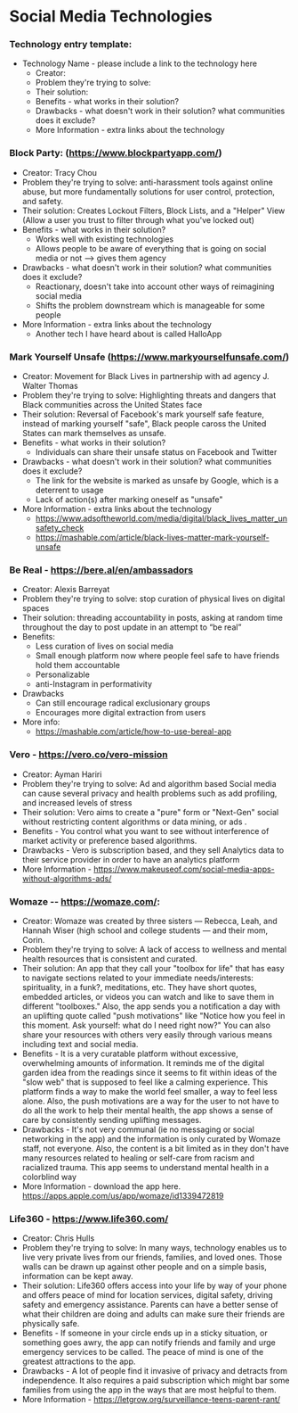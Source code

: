 # Social Media Technologies


### Technology entry template:
- Technology Name - please include a link to the technology here
  - Creator:
  - Problem they're trying to solve:
  - Their solution:
  - Benefits - what works in their solution?
  - Drawbacks - what doesn't work in their solution? what communities does it exclude? 
  - More Information - extra links about the technology

### Block Party: (https://www.blockpartyapp.com/)
  - Creator: Tracy Chou
  - Problem they're trying to solve: anti-harassment tools against online abuse, but more fundamentally solutions for user control, protection, and safety.
  - Their solution: Creates Lockout Filters, Block Lists, and a "Helper" View (Allow a user you trust to filter through what you've locked out)
  - Benefits - what works in their solution?
     - Works well with existing technologies
     - Allows people to be aware of everything that is going on social media or not --> gives them agency
  - Drawbacks - what doesn't work in their solution? what communities does it exclude? 
     - Reactionary, doesn't take into account other ways of reimagining social media
     - Shifts the problem downstream which is manageable for some people
  - More Information - extra links about the technology
      - Another tech I have heard about is called HalloApp

### Mark Yourself Unsafe (https://www.markyourselfunsafe.com/)
  - Creator: Movement for Black Lives in partnership with ad agency J. Walter Thomas
  - Problem they're trying to solve: Highlighting threats and dangers that Black communities across the United States face
  - Their solution: Reversal of Facebook's mark yourself safe feature, instead of marking yourself "safe", Black people caross the United States can mark themselves as unsafe.
  - Benefits - what works in their solution?
    - Individuals can share their unsafe status on Facebook and Twitter  
  - Drawbacks - what doesn't work in their solution? what communities does it exclude? 
    - The link for the website is marked as unsafe by Google, which is a deterrent to usage
    - Lack of action(s) after marking oneself as "unsafe" 
  - More Information - extra links about the technology
    - https://www.adsoftheworld.com/media/digital/black_lives_matter_unsafety_check
    - https://mashable.com/article/black-lives-matter-mark-yourself-unsafe  

### Be Real - https://bere.al/en/ambassadors
  - Creator: Alexis Barreyat
  - Problem they're trying to solve: stop curation of physical lives on digital spaces
  - Their solution: threading accountability in posts, asking at random time throughout the day to post update in an attempt to “be real”
  - Benefits: 
    - Less curation of lives on social media
    - Small enough platform now where people feel safe to have friends hold them accountable
    - Personalizable
    - anti-Instagram in performativity
  - Drawbacks
    - Can still encourage radical exclusionary groups
    - Encourages more digital extraction from users
  - More info:
    - https://mashable.com/article/how-to-use-bereal-app


### Vero  - https://vero.co/vero-mission
  - Creator: Ayman Hariri
  - Problem they're trying to solve: Ad and algorithm based Social media can cause several privacy and health problems such as add profiling, and increased levels of stress 
  - Their solution: Vero aims to create a "pure" form  or "Next-Gen" social without restricting content algorithms or data mining, or ads . 
  - Benefits - You control what you want to see without interference of market activity or preference based algorithms. 
  - Drawbacks - Vero is subscription based, and they sell Analytics data to their service provider in order to have an analytics platform
  - More Information - https://www.makeuseof.com/social-media-apps-without-algorithms-ads/

### Womaze -- https://womaze.com/:
  - Creator: Womaze was created by three sisters — Rebecca, Leah, and Hannah Wiser (high school and college students — and their mom, Corin.
  - Problem they're trying to solve: A lack of access to wellness and mental health resources that is consistent and curated. 
  - Their solution: An app that they call your "toolbox for life" that has easy to navigate sections related to your immediate needs/interests: spirituality, in a funk?, meditations, etc. They have short quotes, embedded articles, or videos you can watch and like to save them in different "toolboxes." Also, the app sends you a notification a day with an uplifting quote called "push motivations" like "Notice how you feel in this moment. Ask yourself: what do I need right now?" You can also share your resources with others very easily through various means including text and social media.
  - Benefits - It is a very curatable platform without excessive, overwhelming amounts of information. It reminds me of the digital garden idea from the readings since it seems to fit within ideas of the "slow web" that is supposed to feel like a calming experience. This platform finds a way to make the world feel smaller, a way to feel less alone. Also, the push motivations are a way for the user to not have to do all the work to help their mental health, the app shows a sense of care by consistently sending uplifting messages.
  - Drawbacks - It's not very communal (ie no messaging or social networking in the app) and the information is only curated by Womaze staff, not everyone. Also, the content is a bit limited as in they don't have many resources related to healing or self-care from racism and racialized trauma. This app seems to understand mental health in a colorblind way
  - More Information - download the app here. https://apps.apple.com/us/app/womaze/id1339472819


### Life360 - https://www.life360.com/
  - Creator: Chris Hulls
  - Problem they're trying to solve: In many ways, technology enables us to live very private lives from our friends, families, and loved ones.  Those walls can be drawn up against other people and on a simple basis, information can be kept away.
  - Their solution: Life360 offers access into your life by way of your phone and offers peace of mind for location services, digital safety, driving safety and emergency assistance.  Parents can have a better sense of what their children are doing and adults can make sure their friends are physically safe. 
  - Benefits - If someone in your circle ends up in a sticky situation, or something goes awry, the app can notify friends and family and urge emergency services to be called.  The peace of mind is one of the greatest attractions to the app.  
  - Drawbacks - A lot of people find it invasive of privacy and detracts from independence.  It also requires a paid subscription which might bar some families from using the app in the ways that are most helpful to them. 
  - More Information - https://letgrow.org/surveillance-teens-parent-rant/

